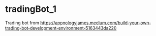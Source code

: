# tradingBot_1
Trading bot from https://appnologyjames.medium.com/build-your-own-trading-bot-development-environment-5163443da220
